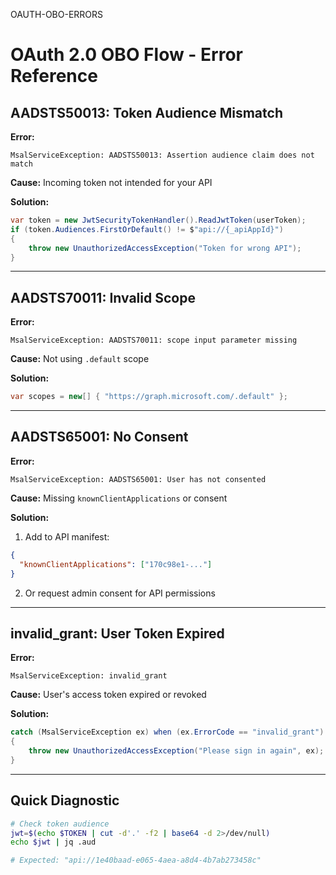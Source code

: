 OAUTH-OBO-ERRORS

# OAuth 2.0 OBO Flow - Error Reference

## AADSTS50013: Token Audience Mismatch

**Error:**
```
MsalServiceException: AADSTS50013: Assertion audience claim does not match
```

**Cause:** Incoming token not intended for your API

**Solution:**
```csharp
var token = new JwtSecurityTokenHandler().ReadJwtToken(userToken);
if (token.Audiences.FirstOrDefault() != $"api://{_apiAppId}")
{
    throw new UnauthorizedAccessException("Token for wrong API");
}
```

---

## AADSTS70011: Invalid Scope

**Error:**
```
MsalServiceException: AADSTS70011: scope input parameter missing
```

**Cause:** Not using `.default` scope

**Solution:**
```csharp
var scopes = new[] { "https://graph.microsoft.com/.default" };
```

---

## AADSTS65001: No Consent

**Error:**
```
MsalServiceException: AADSTS65001: User has not consented
```

**Cause:** Missing `knownClientApplications` or consent

**Solution:**
1. Add to API manifest:
```json
{
  "knownClientApplications": ["170c98e1-..."]
}
```

2. Or request admin consent for API permissions

---

## invalid_grant: User Token Expired

**Error:**
```
MsalServiceException: invalid_grant
```

**Cause:** User's access token expired or revoked

**Solution:**
```csharp
catch (MsalServiceException ex) when (ex.ErrorCode == "invalid_grant")
{
    throw new UnauthorizedAccessException("Please sign in again", ex);
}
```

---

## Quick Diagnostic
```bash
# Check token audience
jwt=$(echo $TOKEN | cut -d'.' -f2 | base64 -d 2>/dev/null)
echo $jwt | jq .aud

# Expected: "api://1e40baad-e065-4aea-a8d4-4b7ab273458c"
```